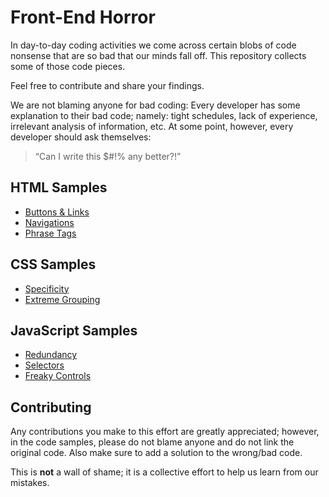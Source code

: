 # Front-End Horror

In day-to-day coding activities we come across certain blobs of code nonsense that are so bad that our minds fall off. This repository collects some of those code pieces. 

Feel free to contribute and share your findings.

We are not blaming anyone for bad coding: Every developer has some explanation to their bad code; namely: tight schedules, lack of experience, irrelevant analysis of information, etc. At some point, however, every developer should ask themselves: 

> “Can I write this $#!% any better?!”

## HTML Samples
* [Buttons & Links](html/buttons.md)
* [Navigations](html/navigations.md)
* [Phrase Tags](html/phrase-tags.md)

## CSS Samples
* [Specificity](css/specificity.md)
* [Extreme Grouping](css/extreme-grouping.md)

## JavaScript Samples
* [Redundancy](js/redundancy.md)
* [Selectors](js/selectors.md)
* [Freaky Controls](js/freaky-controls.md)

## Contributing

Any contributions you make to this effort are greatly appreciated; however, in the code samples, please do not blame anyone and do not link the original code. Also make sure to add a solution to the wrong/bad code. 

This is **not** a wall of shame; it is a collective effort to help us learn from our mistakes.